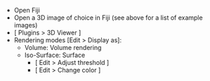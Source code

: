- Open Fiji
- Open a 3D image of choice in Fiji (see above for a list of example images)
- [ Plugins > 3D Viewer ]
- Rendering modes [Edit > Display as]:
  - Volume: Volume rendering
  - Iso-Surface: Surface
    - [ Edit > Adjust threshold ]
    - [ Edit > Change color ]
